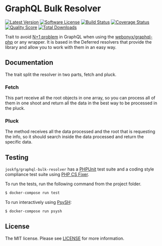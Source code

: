 GraphQL Bulk Resolver
=====

[![Latest Version](https://img.shields.io/github/release/joskfg/graphql-bulk-resolver.svg?style=flat-square)](https://github.com/joskfg/graphql-bulk-resolver/releases)
[![Software License](https://img.shields.io/badge/license-MIT-blue.svg?style=flat-square)](LICENSE.md)
[![Build Status](https://img.shields.io/travis/joskfg/graphql-bulk-resolver/master.svg?style=flat-square)](https://travis-ci.org/joskfg/graphql-bulk-resolver)
[![Coverage Status](https://img.shields.io/scrutinizer/coverage/g/joskfg/graphql-bulk-resolver.svg?style=flat-square)](https://scrutinizer-ci.com/g/joskfg/graphql-bulk-resolver/code-structure)
[![Quality Score](https://img.shields.io/scrutinizer/g/joskfg/graphql-bulk-resolver.svg?style=flat-square)](https://scrutinizer-ci.com/g/joskfg/graphql-bulk-resolver)
[![Total Downloads](https://img.shields.io/packagist/dt/joskfg/graphql-bulk-resolver.svg?style=flat-square)](https://packagist.org/packages/joskfg/graphql-bulk-resolver)

Trait to avoid [N+1 problem](http://webonyx.github.io/graphql-php/data-fetching/#solving-n1-problem) in GraphQL when using the [webonyx/graphql-php](https://github.com/webonyx/graphql-php) or any wrapper.
It is based in the Deferred resolvers that provide the library and allow you to work with them in an easy way.

Documentation
-------

The trait split the resolver in two parts, fetch and pluck.

### Fetch
This part receive all the root objects in one array, so you can process all of them in one shoot and return all the data in the
best way to be processed in the pluck.

### Pluck
The method receives all the data processed and the root that is requesting the info, so it should search inside the data processed
and return the specific data.

Testing
-------

`joskfg/graphql-bulk-resolver` has a [PHPUnit](https://phpunit.de) test suite and a coding style compliance test suite using [PHP CS Fixer](http://cs.sensiolabs.org/).

To run the tests, run the following command from the project folder.

``` bash
$ docker-compose run test
```

To run interactively using [PsySH](http://psysh.org/):
``` bash
$ docker-compose run psysh
```

License
-------

The MIT license. Please see [LICENSE](LICENSE) for more information.

[PSR-2]: http://www.php-fig.org/psr/psr-2/
[PSR-4]: http://www.php-fig.org/psr/psr-4/

